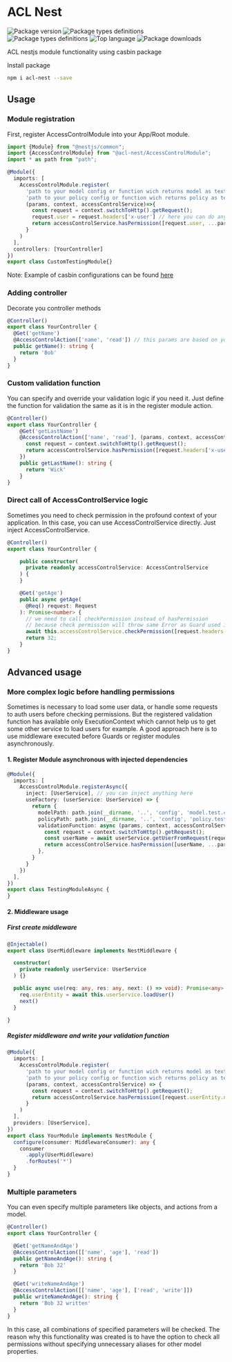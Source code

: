 # ACL Nest

![Package version](https://img.shields.io/npm/v/acl-nest?label=version)
![Package types definitions](https://github.com/Twiddlle/acl-nest//actions/workflows/main.yml/badge.svg)
![Package types definitions](https://img.shields.io/github/issues-raw/Twiddlle/acl-nest)
![Top language](https://img.shields.io/github/languages/top/Twiddlle/acl-nest)
![Package downloads](https://img.shields.io/npm/dm/acl-nest)

ACL nestjs module functionality using casbin package

Install package
```bash
npm i acl-nest --save
```

## Usage

### Module registration
First, register AccessControlModule into your App/Root module.
```typescript
import {Module} from "@nestjs/common";
import {AccessControlModule} from "@acl-nest/AccessControlModule";
import * as path from "path";

@Module({
  imports: [
    AccessControlModule.register(
      'path to your model config or function wich returns model as text',
      'path to your policy config or function wich returns policy as text',
      (params, context, accessControlService)=>{
        const request = context.switchToHttp().getRequest();
        request.user = request.headers['x-user'] // here you can do any custom logic
        return accessControlService.hasPermission([request.user, ...params])
      }
    )
  ],
  controllers: [YourController]
})
export class CustomTestingModule{}
```
Note: Example of casbin configurations can be found [here](https://casbin.org/docs/en/supported-models)

### Adding controller
Decorate you controller methods
```typescript
@Controller()
export class YourController {
  @Get('getName')
  @AccessControlAction(['name', 'read']) // this params are based on you model
  public getName(): string {
    return 'Bob'
  }
}
```

### Custom validation function
You can specify and override your validation logic if you need it.
Just define the function for validation the same as it is in the register module action.
```typescript
@Controller()
export class YourController {
    @Get('getLastName')
    @AccessControlAction(['name', 'read'], (params, context, accessControlService) => {
      const request = context.switchToHttp().getRequest();
      return accessControlService.hasPermission([request.headers['x-user-name'], ...params])
    })
    public getLastName(): string {
      return 'Wick'
    }
}
```

### Direct call of AccessControlService logic
Sometimes you need to check permission in the profound context of your application.
In this case, you can use AccessControlService directly. Just inject AccessControlService.
```typescript
@Controller()
export class YourController {

    public constructor(
      private readonly accessControlService: AccessControlService
    ) {
    }

    @Get('getAge')
    public async getAge(
      @Req() request: Request
    ): Promise<number> {
      // we need to call checkPermission instead of hasPermission
      // because check permission will throw same Error as Guard used in decorators, instead or returning boolean
      await this.accessControlService.checkPermission([request.headers['x-user'], 'age', 'read'])
      return 32;
    }
}
```

## Advanced usage

### More complex logic before handling permissions
Sometimes is necessary to load some user data, or handle some requests to auth users before checking permissions.
But the registered validation function has available only ExecutionContext
which cannot help us to get some other service to load users for example.
A good approach here is to use middleware executed before Guards or register modules asynchronously.

#### 1. Register Module asynchronous with injected dependencies
```typescript
@Module({
  imports: [
    AccessControlModule.registerAsync({
      inject: [UserService], // you can inject anything here
      useFactory: (userService: UserService) => {
        return {
          modelPath: path.join(__dirname, '..', 'config', 'model.test.conf'),
          policyPath: path.join(__dirname, '..', 'config', 'policy.test.conf'),
          validationFunction: async (params, context, accessControlService) => {
            const request = context.switchToHttp().getRequest();
            const userName = await userService.getUserFromRequest(request) // you can use injected service
            return accessControlService.hasPermission([userName, ...params])
          },
        }
      }
    })
  ],
})
export class TestingModuleAsync {
}
```

#### 2. Middleware usage

##### First create middleware
```typescript
@Injectable()
export class UserMiddleware implements NestMiddleware {

  constructor(
    private readonly userService: UserService
  ) {}

  public async use(req: any, res: any, next: () => void): Promise<any> {
    req.userEntity = await this.userService.loadUser()
    next()
  }

}
```

##### Register middleware and write your validation function
```typescript
@Module({
  imports: [
    AccessControlModule.register(
      'path to your model config or function wich returns model as text',
      'path to your policy config or function wich returns policy as text',
      (params, context, accessControlService) => {
        const request = context.switchToHttp().getRequest();
        return accessControlService.hasPermission([request.userEntity.name, ...params])
      }
    )
  ],
  providers: [UserService],
})
export class YourModule implements NestModule {
  configure(consumer: MiddlewareConsumer): any {
    consumer
      .apply(UserMiddleware)
      .forRoutes('*')
  }
}
```

### Multiple parameters
You can even specify multiple parameters like objects, and actions from a model.
```typescript
@Controller()
export class YourController {

  @Get('getNameAndAge')
  @AccessControlAction([['name', 'age'], 'read'])
  public getNameAndAge(): string {
    return 'Bob 32'
  }

  @Get('writeNameAndAge')
  @AccessControlAction([['name', 'age'], ['read', 'write']])
  public writeNameAndAge(): string {
    return 'Bob 32 written'
  }
}
```
In this case, all combinations of specified parameters will be checked.
The reason why this functionality was created
is to have the option to check all permissions without specifying unnecessary aliases for other model properties.